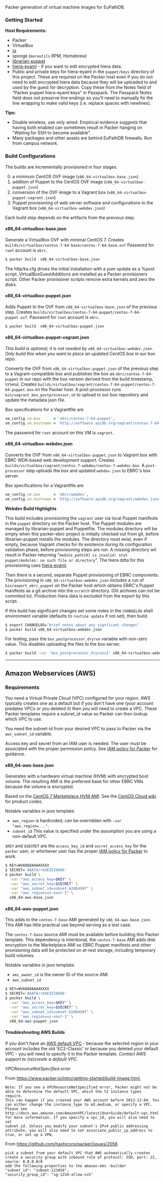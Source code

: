 Packer generation of virtual machine images for EuPathDB.

### Getting Started

**Host Requirements:**

- Packer
- VirtualBox
- [jq](https://stedolan.github.io/jq/)
- sponge (`moreutils` RPM, Homebrew)
- [librarian-puppet](https://github.com/rodjek/librarian-puppet)
- [hiera-eyaml](https://github.com/voxpupuli/hiera-eyaml) - if you want
to edit encrypted hiera data.
- Public and private keys for hiera-eyaml in the `puppet/keys` directory
of this project. These are required on the Packer host even if you do
not need to edit encrypted hiera data because they will be uploaded to
and used by the guest for decryption. Copy these from the Notes field of
"Packer puppet hiera-eyaml keys" in Passpack. The Passpack Notes field
does not preserve line endings so you'll need to manually fix the line
wrapping to make valid keys (i.e. replace spaces with newlines).

**Tips:**

- Disable wireless, use only wired. Empirical evidence suggests that
having both enabled can sometimes result in Packer hanging on "Waiting
for SSH to become available".
- Many packages and other assets are behind EuPathDB firewalls. Run from
campus network.

### Build Configurations

The builds are incrementally provisioned in four stages.

  0. a minimum CentOS OVF image (`x86_64-virtualbox-base.json`)
  0. addition of Puppet to the CentOS OVF image (`x86_64-virtualbox-puppet.json`)
  0. conversion of the OVF image to a Vagrant box (`x86_64-virtualbox-puppet-vagrant.json`)
  0. Puppet provisioning of web server software and configurations to the Vagrant box (`x86_64-virtualbox-webdev.json`)

Each build step depends on the artifacts from the previous step.

#### x86_64-virtualbox-base.json

Generate a VirtualBox OVF with minimal CentOS 7. Creates
`builds/virtualbox/centos-7-64-base/centos-7-64-base.ovf`
Password for `root` account is `ebrc`.

```bash
$ packer build  x86_64-virtualbox-base.json
```

The http/ks.cfg drives the initial installation with a yum update as a
%post script. VirtualBoxGuestAdditions are installed as a Packer
provisioners script. Other Packer provisioner scripts remove extra
kernels and zero the disks.

#### x86_64-virtualbox-puppet.json

Adds Puppet to the OVF from `x86_64-virtualbox-base.json` of the previous step.
Creates
`builds/virtualbox/centos-7-64-puppet/centos-7-64-puppet.ovf`.
Password for `root` account is `ebrc`.

```bash
$ packer build  x86_64-virtualbox-puppet.json
```

#### x86_64-virtualbox-puppet-vagrant.json

_This build is optional, it is not needed by
`x86_64-virtualbox-webdev.json`. Only build this when you want to place an
updated CentOS box in our box repo._

Converts the OVF from `x86_64-virtualbox-puppet.json` of the previous step to a
Vagrant-compatible box and publishes the box as
`ebrc/centos-7-64-puppet` in our repo with the box version derived from
the build timestamp, `%Y%m%d`. Creates
`builds/virtualbox/vagrant/centos-7-64-puppet/centos-7-64-puppet.box` on the Packer host. A
post-processor runs `bin/vagrant_box_postprocessor.sh` to upload to our
box repository and update the metadata json file.

Box specifications for a Vagrantfile are

```ruby
vm_config.vm.box      = 'ebrc/centos-7-64-puppet',
vm_config.vm.hostname = 'http://software.apidb.org/vagrant/centos-7-64-puppet.json'
```

The password for `root` account on this VM is `vagrant`.

#### x86_64-virtualbox-webdev.json

Converts the OVF from `x86_64-virtualbox-puppet.json` to Vagrant box with EBRC
WDK-based web development support. Creates
`builds/virtualbox/vagrant/centos-7-webdev/centos-7-webdev.box`. A
`post-processor` step uploads the box and updated `webdev.json` to
EBRC's box server.

Box specifications for a Vagrantfile are

```ruby
vm_config.vm.box      = 'ebrc/webdev',
vm_config.vm.hostname = 'http://software.apidb.org/vagrant/webdev.json'
```

**Webdev Build Highlights**

This build includes provisioning the `vagrant` user via local Puppet
manifests in the `puppet` directory on the Packer host. The Puppet
modules are managed by librarian-puppet and Puppetfile. The modules
directory will be empty when this packer-ebrc project is initially
checked out from git, before librarian-puppet installs the modules. The
directory must exist, even if empty, because Vagrant checks for its
existence during its configuration validation phase, before provisioning
steps are run. A missing directory wil result in Packer returning
"`module_path[0] is invalid: stat puppet/modules: no such file or directory`".
The hiera ddta for this provisioning uses
[hiera-eyaml](https://github.com/voxpupuli/hiera-eyaml ).

Then there is a second, separate Puppet provisioning of EBRC components.
The provisioning in `x86_64-virtualbox-webdev.json` includes a run of
`bin/export_ebrc_puppet` on the Packer host which obtains EBRC's Puppet
manifests as a git archive into the `scratch` directory. (Git archives
can not be commited to). Production hiera data is excluded from the
export by this script.

If this build has significant changes set some notes in the `CHANGELOG`
shell environment variable (defaults to `routine update` if not set),
then build.

```bash
$ export CHANGELOG="brief notes about any signficant changes"
$ packer build x86_64-virtualbox-webdev.json
```

For testing, pass the `box_postprocessor_dryrun` variable with
non-zero value. This disables uploading the files to the box server.

```bash
$ packer build -var 'box_postprocessor_dryrun=1' x86_64-virtualbox-webdev.json
```

----

## Amazon Webservices (AWS)

### Requirements

You need a Virtual Private Cloud (VPC) configured for your region. AWS
typically creates one as a default but if you don't have one (your
account predates VPCs or you deleted it) then you will need to create a
VPC. These Packer templates require a subnet_id value so Packer can then
lookup which VPC to use.

You need the subnet-id from your desired VPC to pass to Packer via the
`aws_subnet_id` variable.

Access key and secret from an IAM user is needed. The user must be
associated with the proper permission policy. See
[IAM policy for Packer](https://www.packer.io/docs/builders/amazon.html)
for guidance.


#### x86_64-aws-base.json

Generates with a hardware virtual machine (HVM) with encrypted boot
volume. The resulting AMI is the preferred base for other EBRC VMs
because the volume is encrypted.

Based on the [CentOS 7 Marketplace HVM AMI](https://aws.amazon.com/marketplace/pp/B00O7WM7QW).
See the [CentOS Cloud wiki](https://wiki.centos.org/Cloud/AWS) for product codes.

Notable variables in json template:

- `aws_region` is hardcoded; can be overridden with `-var "aws_region=..."`.
- `subnet_id` This value is specified under the assumption you are using a non-default VPC.

`$KEY` and `$SECRET` are the `access_key_id` and `secret_access_key` for the `packer` user,
or whichever user has the proper
[IAM policy for Packer](https://www.packer.io/docs/builders/amazon.html) to work.

```bash
$ KEY=WVA888AAAAXXXX
$ SECRET='AAATA/rbXEIEIO666'
$ packer build \
  -var "aws_access_key=$KEY" \
  -var "aws_secret_key=$SECRET" \
  -var "aws_subnet_id=subnet-b2d6458f" \
  -var "aws_region=us-east-1" \
  x86_64-aws-base.json 
```

#### x86_64-aws-puppet.json

This adds to the `centos-7-base` AMI generated by
`x86_64-aws-base.json`. This AMI has little practical use beyond serving
as a test case.

The  `centos-7-base` source AMI must be available before building this
Packer template. This dependency is intentional, the `centos-7-base` AMI
adds disk encryption to the Marketplace AMI so EBRC Puppet manifests and
other provisioning data will be protected on at-rest storage, including
temporary build volumes.

Notable variables in json template:

- `ami_owner_id` is the owner ID of the source AMI
- `aws_subnet_id` 

```bash
$ KEY=WVA888AAAAXXXX
$ SECRET='AAATA/rbXEIEIO666'
$ packer build \
  -var "aws_access_key=$KEY" \
  -var "aws_secret_key=$SECRET" \
  -var "aws_subnet_id=subnet-b2d6458f" \
  -var "aws_region=us-east-1" \
  x86_64-aws-puppet.json 
```

#### Troubleshooting AWS Builds

If you don't have an
[AWS default VPC](https://aws.amazon.com/vpc/faqs/#Default_VPCs) -
because the selected region in your account includes the old
'EC2-Classic' or because you deleted your default VPC - you will need to
specify it in the Packer template. _Contact AWS support to (re)create a 
default VPC._

*VPCResourceNotSpecified error*

From https://www.packer.io/intro/getting-started/build-image.html,

```
Note: If you see a VPCResourceNotSpecified error, Packer might not be
able to determine the default VPC, which the t2 instance types require.
This can happen if you created your AWS account before 2013-12-04. You
can either change the instance_type to m3.medium, or specify a VPC.
Please see
http://docs.aws.amazon.com/AmazonVPC/latest/UserGuide/default-vpc.html
for more information. If you specify a vpc_id, you will also need to set
subnet_id. Unless you modify your subnet's IPv4 public addressing
attribute, you will also need to set associate_public_ip_address to
true, or set up a VPN.
```

From https://github.com/hashicorp/packer/issues/2056

```
pick a subnet from your default VPC that AWS automatically creates
create a security group with inbound rule of protocol: SSH, port: 22, source: 0.0.0.0/0
add the following properties to the amazon-ebs -builder
"subnet_id": "subnet-123456",
"security_group_id": "sg-1234-allow-ssh"
```
